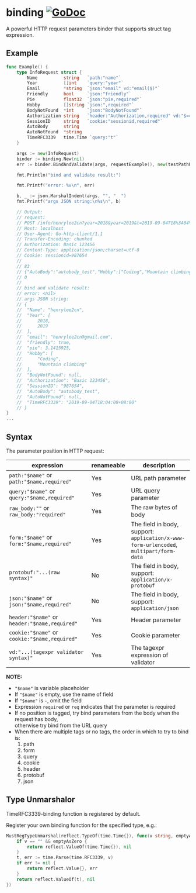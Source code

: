 # binding [![GoDoc](https://img.shields.io/badge/godoc-reference-blue.svg?style=flat-square)](http://godoc.org/github.com/bytedance/go-tagexpr/binding)

A powerful HTTP request parameters binder that supports struct tag expression.

## Example

```go
func Example() {
	type InfoRequest struct {
		Name          string   `path:"name"`
		Year          []int    `query:"year"`
		Email         *string  `json:"email" vd:"email($)"`
		Friendly      bool     `json:"friendly"`
		Pie           float32  `json:"pie,required"`
		Hobby         []string `json:",required"`
		BodyNotFound  *int     `json:"BodyNotFound"`
		Authorization string   `header:"Authorization,required" vd:"$=='Basic 123456'"`
		SessionID     string   `cookie:"sessionid,required"`
		AutoBody      string
		AutoNotFound  *string
		TimeRFC3339   time.Time `query:"t"`
	}

	args := new(InfoRequest)
	binder := binding.New(nil)
	err := binder.BindAndValidate(args, requestExample(), new(testPathParams))

	fmt.Println("bind and validate result:")

	fmt.Printf("error: %v\n", err)

	b, _ := json.MarshalIndent(args, "", "	")
	fmt.Printf("args JSON string:\n%s\n", b)

	// Output:
	// request:
	// POST /info/henrylee2cn?year=2018&year=2019&t=2019-09-04T18%3A04%3A08%2B08%3A00 HTTP/1.1
	// Host: localhost
	// User-Agent: Go-http-client/1.1
	// Transfer-Encoding: chunked
	// Authorization: Basic 123456
	// Content-Type: application/json;charset=utf-8
	// Cookie: sessionid=987654
	//
	// 83
	// {"AutoBody":"autobody_test","Hobby":["Coding","Mountain climbing"],"email":"henrylee2cn@gmail.com","friendly":true,"pie":3.1415926}
	// 0
	//
	// bind and validate result:
	// error: <nil>
	// args JSON string:
	// {
	// 	"Name": "henrylee2cn",
	// 	"Year": [
	// 		2018,
	// 		2019
	// 	],
	// 	"email": "henrylee2cn@gmail.com",
	// 	"friendly": true,
	// 	"pie": 3.1415925,
	// 	"Hobby": [
	// 		"Coding",
	// 		"Mountain climbing"
	// 	],
	// 	"BodyNotFound": null,
	// 	"Authorization": "Basic 123456",
	// 	"SessionID": "987654",
	// 	"AutoBody": "autobody_test",
	// 	"AutoNotFound": null,
	// 	"TimeRFC3339": "2019-09-04T18:04:08+08:00"
	// }
}
...
```

## Syntax

The parameter position in HTTP request:

|expression|renameable|description|
|----------|----------|-----------|
|`path:"$name"` or `path:"$name,required"`|Yes|URL path parameter|
|`query:"$name"` or `query:"$name,required"`|Yes|URL query parameter|
|`raw_body:""` or `raw_body:"required"`|Yes|The raw bytes of body|
|`form:"$name"` or `form:"$name,required"`|Yes|The field in body, support:<br>`application/x-www-form-urlencoded`,<br>`multipart/form-data`|
|`protobuf:"...(raw syntax)"`|No|The field in body, support:<br>`application/x-protobuf`|
|`json:"$name"` or `json:"$name,required"`|No|The field in body, support:<br>`application/json`|
|`header:"$name"` or `header:"$name,required"`|Yes|Header parameter|
|`cookie:"$name"` or `cookie:"$name,required"`|Yes|Cookie parameter|
|`vd:"...(tagexpr validator syntax)"`|Yes|The tagexpr expression of validator|

**NOTE:**

- `"$name"` is variable placeholder
- If `"$name"` is empty, use the name of field
- If `"$name"` is `-`, omit the field
- Expression `required` or `req` indicates that the parameter is required
- If no position is tagged, try bind parameters from the body when the request has body,
<br>otherwise try bind from the URL query
- When there are multiple tags or no tags, the order in which to try to bind is:
  1. path
  2. form
  3. query
  4. cookie
  5. header
  6. protobuf
  7. json

## Type Unmarshalor

TimeRFC3339-binding function is registered by default.

Register your own binding function for the specified type, e.g.:

```go
MustRegTypeUnmarshal(reflect.TypeOf(time.Time{}), func(v string, emptyAsZero bool) (reflect.Value, error) {
	if v == "" && emptyAsZero {
		return reflect.ValueOf(time.Time{}), nil
	}
	t, err := time.Parse(time.RFC3339, v)
	if err != nil {
		return reflect.Value{}, err
	}
	return reflect.ValueOf(t), nil
})
```
